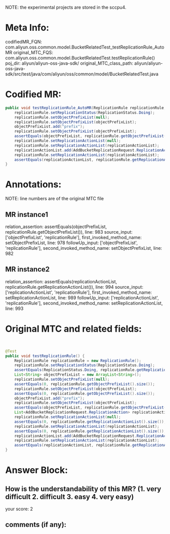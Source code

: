 NOTE: the experimental projects are stored in the sccpu4.

# Meta Info:
codifiedMR_FQN:
com.aliyun.oss.common.model.BucketRelatedTest_testReplicationRule_AutoMR
original_MTC_FQS:
com.aliyun.oss.common.model.BucketRelatedTest.testReplicationRule()
poj_dir:
aliyun/aliyun-oss-java-sdk/
original_MTC_class_path:
aliyun/aliyun-oss-java-sdk/src/test/java/com/aliyun/oss/common/model/BucketRelatedTest.java

# Codified MR:
```java
public void testReplicationRule_AutoMR(ReplicationRule replicationRule, List<String> objectPrefixList, List<AddBucketReplicationRequest.ReplicationAction> replicationActionList) {
    replicationRule.setReplicationStatus(ReplicationStatus.Doing);
    replicationRule.setObjectPrefixList(null);
    replicationRule.setObjectPrefixList(objectPrefixList);
    objectPrefixList.add("prefix");
    replicationRule.setObjectPrefixList(objectPrefixList);
    assertEquals(objectPrefixList, replicationRule.getObjectPrefixList());
    replicationRule.setReplicationActionList(null);
    replicationRule.setReplicationActionList(replicationActionList);
    replicationActionList.add(AddBucketReplicationRequest.ReplicationAction.ALL);
    replicationRule.setReplicationActionList(replicationActionList);
    assertEquals(replicationActionList, replicationRule.getReplicationActionList());
}
```

# Annotations:
NOTE: line numbers are of the original MTC file
## MR instance1
relation_assertion: assertEquals(objectPrefixList, replicationRule.getObjectPrefixList()), line: 983 
source_input: ['objectPrefixList', 'replicationRule'], first_invoked_method_name: setObjectPrefixList, line: 978 
followUp_input: ['objectPrefixList', 'replicationRule'], second_invoked_method_name: setObjectPrefixList, line: 982 
## MR instance2
relation_assertion: assertEquals(replicationActionList, replicationRule.getReplicationActionList()), line: 994 
source_input: ['replicationActionList', 'replicationRule'], first_invoked_method_name: setReplicationActionList, line: 989 
followUp_input: ['replicationActionList', 'replicationRule'], second_invoked_method_name: setReplicationActionList, line: 993 


# Original MTC and related fields:
```java


@Test
public void testReplicationRule() {
    ReplicationRule replicationRule = new ReplicationRule();
    replicationRule.setReplicationStatus(ReplicationStatus.Doing);
    assertEquals(ReplicationStatus.Doing, replicationRule.getReplicationStatus());
    List<String> objectPrefixList = new ArrayList<String>();
    replicationRule.setObjectPrefixList(null);
    assertEquals(0, replicationRule.getObjectPrefixList().size());
    replicationRule.setObjectPrefixList(objectPrefixList);
    assertEquals(0, replicationRule.getObjectPrefixList().size());
    objectPrefixList.add("prefix");
    replicationRule.setObjectPrefixList(objectPrefixList);
    assertEquals(objectPrefixList, replicationRule.getObjectPrefixList());
    List<AddBucketReplicationRequest.ReplicationAction> replicationActionList = new ArrayList<AddBucketReplicationRequest.ReplicationAction>();
    replicationRule.setReplicationActionList(null);
    assertEquals(0, replicationRule.getReplicationActionList().size());
    replicationRule.setReplicationActionList(replicationActionList);
    assertEquals(0, replicationRule.getReplicationActionList().size());
    replicationActionList.add(AddBucketReplicationRequest.ReplicationAction.ALL);
    replicationRule.setReplicationActionList(replicationActionList);
    assertEquals(replicationActionList, replicationRule.getReplicationActionList());
}

```


# Answer Block: 
## How is the understandability of this MR? (1. very difficult 2. difficult 3. easy 4. very easy)
your score: 2
 
## comments (if any): 
```txt

```

